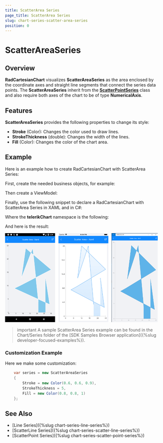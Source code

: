 ```yaml
---
title: ScatterArea Series
page_title: ScatterArea Series
slug: chart-series-scatter-area-series
position: 0
---
```


# ScatterAreaSeries

## Overview

**RadCartesianChart** visualizes **ScatterAreaSeries** as the area enclosed by the coordinate axes and straight line segments that connect the series data points. The **ScatterAreaSeries** inherit from the **[ScatterPointSeries]()** class and also require both axes of the chart to be of type **NumericalAxis**.

## Features

**ScatterAreaSeries** provides the following properties to change its style:

- **Stroke** (Color): Changes the color used to draw lines.
- **StrokeThickness** (double): Changes the width of the lines.
- **Fill** (Color): Changes the color of the chart area.

## Example

Here is an example how to create RadCartesianChart with ScatterArea Series:

First, create the needed business objects, for example:

<snippet id='numerical-data-model'/>

Then create a ViewModel:

<snippet id='chart-series-view-model-4'/>

Finally, use the following snippet to declare a RadCartesianChart with ScatterArea Series in XAML and in C#:

<snippet id='chart-series-scatterarea-xaml'/>
<snippet id='chart-series-scatterarea-csharp'/>

Where the **telerikChart** namespace is the following:

<snippet id='xmlns-telerikchart'/>
<snippet id='ns-telerikchart'/>

And here is the result:

![Basic ScatterAreaSeries](images/cartesian-scatter-area-series-basic-example.png)

>important A sample ScatterArea Series example can be found in the Chart/Series folder of the [SDK Samples Browser application]({%slug developer-focused-examples%}).

### Customization Example

Here we make some customization:
```C#
	var series = new ScatterAreaSeries 
	{ 
		Stroke = new Color(0.6, 0.6, 0.9), 
		StrokeThickness = 5, 
		Fill = new Color(0.8, 0.8, 1) 
	};
```

## See Also

- [Line Series]({%slug chart-series-line-series%})
- [ScatterLine Series]({%slug chart-series-scatter-line-series%})
- [ScatterPoint Series]({%slug chart-series-scatter-point-series%})
